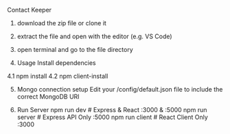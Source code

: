 Contact Keeper

1. download the zip file or clone it
2. extract the file and open with the editor (e.g. VS Code)
3. open terminal and go to the file directory

4. Usage
  Install dependencies

  4.1 npm install
  4.2 npm client-install

5. Mongo connection setup
  Edit your /config/default.json file to include the correct MongoDB URI

6. Run Server
  npm run dev     # Express & React :3000 & :5000
  npm run server  # Express API Only :5000
  npm run client  # React Client Only :3000
